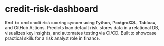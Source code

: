 # credit-risk-dashboard
End-to-end credit risk scoring system using Python, PostgreSQL, Tableau, and GitHub Actions. Predicts loan default risk, stores data in a relational DB, visualizes key insights, and automates testing via CI/CD. Built to showcase practical skills for a risk analyst role in finance.

